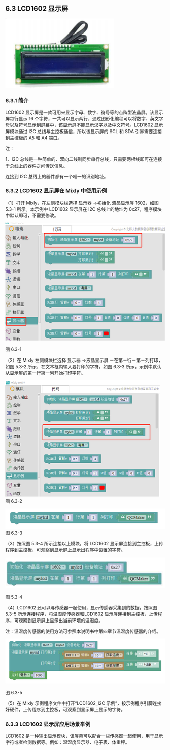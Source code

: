 ## 6.3 LCD1602 显示屏

![](/assets/硬件1223694.png)


<extoc></extoc>




### 6.3.1 简介

LCD1602 显示屏是一款可用来显示字母、数字、符号等的点阵型液晶屏。该显示屏每行显示 16 个字符，一共可以显示两行，通过图形化编程可以将数字、英文字母以及符号显示到屏幕中，该显示屏不能显示汉字以及中文符号。LCD1602 显示屏模块通过 I2C 总线与主控板通信，所以该显示屏的 SCL 和 SDA 引脚需要连接到主控板的 A5 和 A4 端口。

注：

1、I2C 总线是一种简单的、双向二线制同步串行总线，只需要两根线即可在连接于总线上的器件之间传送信息。

连接到 I2C 总线上的器件都有一个唯一的识别地址。

### 6.3.2 LCD1602 显示屏在 Mixly 中使用示例

（1）打开 Mixly，在左侧模块栏选择 显示器 →初始化 液晶显示屏 1602，如图 5.3-1 所示。本示例中 LCD1602 显示屏在 I2C 总线上的地址为 0x27，程序模块中默认即可，不需要修改。

![](/assets/硬件1224107.png)

图 6.3-1

（2）在 Mixly 左侧模块栏选择 显示器 →液晶显示屏 －在第－行－第－列打印，如图 5.3-2 所示，在文本框内输入要打印的字符，如图 6.3-3 所示，示例中默认从显示屏的第一行第一列开始打印字符。

![](/assets/硬件1224221.png)
图 6.3-2

![](/assets/硬件1224231.png)
图 6.3-3

（3）按照图 5.3-4 所示连接以上模块，将 LCD1602 显示屏连接到主控板，上传程序到主控板，可观察到显示屏上显示出程序中设置的字符。

![](/assets/硬件1224313.png)

图 5.3-4

（4）LCD1602 还可以与传感器一起使用，显示传感器采集到的数据，按照图 5.3-5 所示连接程序，将温湿度传感器和LCD1602 显示屏连接到主控板，上传程序，可观察到显示屏上显示出当前环境的温湿度。

注：温湿度传感器的使用方法可参照本说明书中第四章节温湿度传感器的介绍。

![](/assets/硬件1224460.png)

图 6.3-5

（5）在 Mixly 示例程序文件中打开“LCD1602\_I2C 示例”，按示例程序引脚连接好硬件，上传程序到主控板，可观察到显示屏上显示的字符。

### 6.3.3 LCD1602 显示屏应用场景举例

LCD1602 是一种输出显示模块，该屏幕可以配合一些传感器一起使用，用于显示字符或者检测数据等。例如：温湿度显示器、电子表、体重秤。

